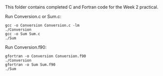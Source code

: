 This folder contains completed C and Fortran code for the Week 2 practical.

Run Conversion.c or Sum.c:

```
gcc -o Conversion Conversion.c -lm
./Conversion
gcc -o Sum Sum.c
./Sum
```

Run Conversion.f90:

```
gfortran -o Conversion Conversion.f90
./Conversion
gfortran -o Sum Sum.f90
./Sum
``` 
